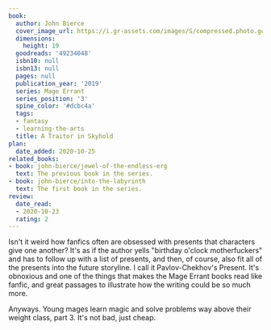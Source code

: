 ```yaml
---
book:
  author: John Bierce
  cover_image_url: https://i.gr-assets.com/images/S/compressed.photo.goodreads.com/books/1566256267l/49234048._SX318_SY475_.jpg
  dimensions:
    height: 19
  goodreads: '49234048'
  isbn10: null
  isbn13: null
  pages: null
  publication_year: '2019'
  series: Mage Errant
  series_position: '3'
  spine_color: '#dcbc4a'
  tags:
  - fantasy
  - learning-the-arts
  title: A Traitor in Skyhold
plan:
  date_added: 2020-10-25
related_books:
- book: john-bierce/jewel-of-the-endless-erg
  text: The previous book in the series.
- book: john-bierce/into-the-labyrinth
  text: The first book in the series.
review:
  date_read:
  - 2020-10-23
  rating: 2
---
```


Isn't it weird how fanfics often are obsessed with presents that characters give one another? It's as if the author yells
"birthday o'clock motherfuckers" and has to follow up with a list of presents, and then, of course, also fit all of the
presents into the future storyline. I call it Pavlov-Chekhov's Present. It's obnoxious and one of the things that makes
the Mage Errant books read like fanfic, and great passages to illustrate how the writing could be so much more.

Anyways. Young mages learn magic and solve problems way above their weight class, part 3. It's not bad, just cheap.
